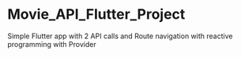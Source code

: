 # Movie_API_Flutter_Project
Simple Flutter app with 2 API calls and Route navigation with reactive programming with Provider
